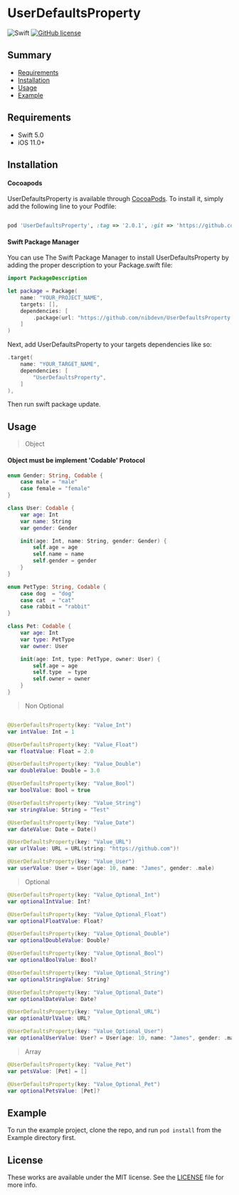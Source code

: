 # UserDefaultsProperty


![Swift](https://img.shields.io/badge/Swift-5.0-orange.svg)
[![GitHub license](https://img.shields.io/badge/license-MIT-lightgrey.svg?style=flat)](https://github.com/nibdevn/UserDefaultsProperty/blob/master/LICENSE)

## Summary
- [Requirements](#requirements)
- [Installation](#installation)
- [Usage](#usage)
- [Example](#example)

## Requirements

- Swift 5.0
- iOS 11.0+

## Installation

#### Cocoapods

UserDefaultsProperty is available through [CocoaPods](https://cocoapods.org). To install
it, simply add the following line to your Podfile:


```ruby

pod 'UserDefaultsProperty', :tag => '2.0.1', :git => 'https://github.com/nibdevn/UserDefaultsProperty'

```

#### Swift Package Manager

You can use The Swift Package Manager to install UserDefaultsProperty by adding the proper description to your Package.swift file:

```swift
import PackageDescription

let package = Package(
    name: "YOUR_PROJECT_NAME",
    targets: [],
    dependencies: [
        .package(url: "https://github.com/nibdevn/UserDefaultsProperty.git", from: "2.0.1")
    ]
)
```

Next, add UserDefaultsProperty to your targets dependencies like so:

```swift
.target(
    name: "YOUR_TARGET_NAME",
    dependencies: [
        "UserDefaultsProperty",
    ]
),
```

Then run swift package update.


## Usage
> Object

#### Object must be implement 'Codable' Protocol

```swift
enum Gender: String, Codable {
    case male = "male"
    case female = "female"
}

class User: Codable {
    var age: Int
    var name: String
    var gender: Gender

    init(age: Int, name: String, gender: Gender) {
        self.age = age
        self.name = name
        self.gender = gender
    }
}

enum PetType: String, Codable {
    case dog  = "dog"
    case cat  = "cat"
    case rabbit = "rabbit"
}

class Pet: Codable {
    var age: Int
    var type: PetType
    var owner: User

    init(age: Int, type: PetType, owner: User) {
        self.age = age
        self.type  = type
        self.owner = owner
    }
}

```

> Non Optional

```swift

@UserDefaultsProperty(key: "Value_Int")
var intValue: Int = 1

@UserDefaultsProperty(key: "Value_Float")
var floatValue: Float = 2.0

@UserDefaultsProperty(key: "Value_Double")
var doubleValue: Double = 3.0

@UserDefaultsProperty(key: "Value_Bool")
var boolValue: Bool = true

@UserDefaultsProperty(key: "Value_String")
var stringValue: String = "Test"

@UserDefaultsProperty(key: "Value_Date")
var dateValue: Date = Date()

@UserDefaultsProperty(key: "Value_URL")
var urlValue: URL = URL(string: "https://github.com")!

@UserDefaultsProperty(key: "Value_User")
var userValue: User = User(age: 10, name: "James", gender: .male)

```

> Optional

```swift
@UserDefaultsProperty(key: "Value_Optional_Int")
var optionalIntValue: Int?

@UserDefaultsProperty(key: "Value_Optional_Float")
var optionalFloatValue: Float?

@UserDefaultsProperty(key: "Value_Optional_Double")
var optionalDoubleValue: Double?

@UserDefaultsProperty(key: "Value_Optional_Bool")
var optionalBoolValue: Bool?

@UserDefaultsProperty(key: "Value_Optional_String")
var optionalStringValue: String?

@UserDefaultsProperty(key: "Value_Optional_Date")
var optionalDateValue: Date?

@UserDefaultsProperty(key: "Value_Optional_URL")
var optionalUrlValue: URL?

@UserDefaultsProperty(key: "Value_Optional_User")
var optionalUserValue: User? = User(age: 10, name: "James", gender: .male)

```

> Array

```swift
@UserDefaultsProperty(key: "Value_Pet")
var petsValue: [Pet] = []

@UserDefaultsProperty(key: "Value_Optional_Pet")
var optionalPetsValue: [Pet]?
```

## Example
To run the example project, clone the repo, and run `pod install` from the Example directory first.

## License

These works are available under the MIT license. See the [LICENSE][license] file
for more info.


[license]: LICENSE
